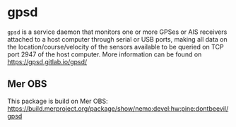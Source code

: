 # gpsd

`gpsd` is a service daemon that monitors one or more
GPSes or AIS receivers attached to a host computer through serial or
USB ports, making all data on the location/course/velocity of the
sensors available to be queried on TCP port 2947 of the host
computer. More information can be found on https://gpsd.gitlab.io/gpsd/

## Mer OBS

This package is build on Mer OBS: https://build.merproject.org/package/show/nemo:devel:hw:pine:dontbeevil/gpsd
